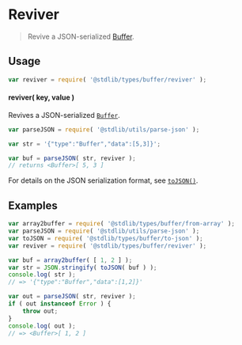 # Reviver

> Revive a JSON-serialized [Buffer][@stdlib/types/buffer/ctor].

<!-- Section to include introductory text. Make sure to keep an empty line after the intro `section` element and another before the `/section` close. -->

<section class="intro">

</section>

<!-- /.intro -->

<!-- Package usage documentation. -->

<section class="usage">

## Usage

```javascript
var reviver = require( '@stdlib/types/buffer/reviver' );
```

#### reviver( key, value )

Revives a JSON-serialized [`Buffer`][@stdlib/types/buffer/ctor].

```javascript
var parseJSON = require( '@stdlib/utils/parse-json' );

var str = '{"type":"Buffer","data":[5,3]}';

var buf = parseJSON( str, reviver );
// returns <Buffer>[ 5, 3 ]
```

For details on the JSON serialization format, see [`toJSON()`][@stdlib/types/buffer/to-json].

</section>

<!-- /.usage -->

<!-- Package usage notes. Make sure to keep an empty line after the `section` element and another before the `/section` close. -->

<section class="notes">

</section>

<!-- /.notes -->

<!-- Package usage examples. -->

<section class="examples">

## Examples

```javascript
var array2buffer = require( '@stdlib/types/buffer/from-array' );
var parseJSON = require( '@stdlib/utils/parse-json' );
var toJSON = require( '@stdlib/types/buffer/to-json' );
var reviver = require( '@stdlib/types/buffer/reviver' );

var buf = array2buffer( [ 1, 2 ] );
var str = JSON.stringify( toJSON( buf ) );
console.log( str );
// => '{"type":"Buffer","data":[1,2]}'

var out = parseJSON( str, reviver );
if ( out instanceof Error ) {
    throw out;
}
console.log( out );
// => <Buffer>[ 1, 2 ]
```

</section>

<!-- /.examples -->

<!-- Section to include cited references. If references are included, add a horizontal rule *before* the section. Make sure to keep an empty line after the `section` element and another before the `/section` close. -->

<section class="references">

</section>

<!-- /.references -->

<!-- Section for all links. Make sure to keep an empty line after the `section` element and another before the `/section` close. -->

<section class="links">

[@stdlib/types/buffer/to-json]: https://github.com/stdlib-js/stdlib/tree/develop/lib/node_modules/%40stdlib/types/buffer/to-json

[@stdlib/types/buffer/ctor]: https://github.com/stdlib-js/stdlib/tree/develop/lib/node_modules/%40stdlib/types/buffer/ctor

</section>

<!-- /.links -->
